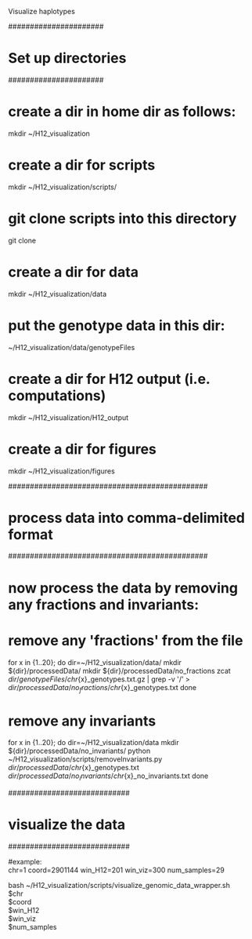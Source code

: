 Visualize haplotypes


######################                                                                                                                                                            
# Set up directories #                                                                                                                                                            
######################                                                                                                                                                            

# create a dir in home dir as follows:                                                                                                                                            
mkdir ~/H12_visualization

# create a dir for scripts                                                                                                                                                        
mkdir ~/H12_visualization/scripts/
# git clone scripts into this directory                                                                                                                                           
git clone

# create a dir for data                                                                                                                                                           
mkdir ~/H12_visualization/data
# put the genotype data in this dir:                                                                                                                                              
~/H12_visualization/data/genotypeFiles

# create a dir for H12 output (i.e. computations)                                                                                                                                 
mkdir ~/H12_visualization/H12_output

# create a dir for figures                                                                                                                                                        
mkdir ~/H12_visualization/figures

##############################################                                                                                                                                    
# process data into comma-delimited format   #                                                                                                                                    
##############################################                                                                                                                                    

# now process the data by removing any fractions and invariants:                                                                                                                  
# remove any 'fractions' from the file                                                                                                                                            
for x in {1..20}; do
    dir=~/H12_visualization/data/
    mkdir ${dir}/processedData/
    mkdir ${dir}/processedData/no_fractions
    zcat ${dir}/genotypeFiles/chr${x}_genotypes.txt.gz | grep -v '/' > ${dir}/processedData/no_fractions/chr${x}_genotypes.txt
done

# remove any invariants                                                                                                                                                           
for x in {1..20}; do
    dir=~/H12_visualization/data
    mkdir ${dir}/processedData/no_invariants/
    python ~/H12_visualization/scripts/removeInvariants.py ${dir}/processedData/chr${x}_genotypes.txt ${dir}/processedData/no_invariants/chr${x}_no_invariants.txt
done

############################                                                                                                                                                      
# visualize the data       #                                                                                                                                                      
############################                                                                                                                                                      

#example:                                                                                                                                                                         
chr=1
coord=2901144
win_H12=201
win_viz=300
num_samples=29

bash ~/H12_visualization/scripts/visualize_genomic_data_wrapper.sh \
    $chr \
    $coord \
    $win_H12 \
    $win_viz \
    $num_samples

